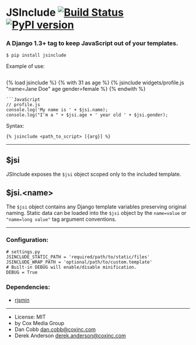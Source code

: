 JSInclude [![Build Status](https://travis-ci.org/cobbdb/jsinclude.png?branch=master)](https://travis-ci.org/cobbdb/jsinclude) [![PyPI version](https://badge.fury.io/py/jsinclude.png)](http://badge.fury.io/py/jsinclude)
=========

### A Django 1.3+ tag to keep JavaScript out of your templates.

    $ pip install jsinclude

Example of use:
> ```HTML
<!-- template.html -->
{% load jsinclude %}
{% with 31 as age %}
    {% jsinclude widgets/profile.js "name=Jane Doe" age gender=female %}
{% endwith %}
```
```JavaScript
// profile.js
console.log('My name is ' + $jsi.name);
console.log("I'm a " + $jsi.age + ' year old ' + $jsi.gender);
```

Syntax:

    {% jsinclude <path_to_script> [{arg}] %}

-----------

## $jsi
JSInclude exposes the ``$jsi`` object scoped only to the included
template.

## $jsi.&lt;name&gt;
The ``$jsi`` object contains any Django template variables preserving
original naming. Static data can be loaded into the ``$jsi`` object by
the ``name=value`` or ``"name=long value"`` tag argument conventions.

-----------

### Configuration:

    # settings.py
    JSINCLUDE_STATIC_PATH = 'required/path/to/static/files'
    JSINCLUDE_WRAP_PATH = 'optional/path/to/custom.template'
    # Built-in DEBUG will enable/disable minification.
    DEBUG = True

### Dependencies:
* [rjsmin](http://opensource.perlig.de/rjsmin/doc-1.0/index.html)

------------------------

* License: MIT
* by Cox Media Group
* Dan Cobb <dan.cobb@coxinc.com>
* Derek Anderson <derek.anderson@coxinc.com>
